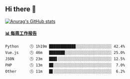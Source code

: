 ## Hi there 👋

[![Anurag's GitHub stats](https://github-readme-stats-orilights.vercel.app/api?username=orilights)](https://github.com/anuraghazra/github-readme-stats)

<!--
**OriLight152/OriLight152** is a ✨ _special_ ✨ repository because its `README.md` (this file) appears on your GitHub profile.

Here are some ideas to get you started:

- 🔭 I’m currently working on ...
- 🌱 I’m currently learning ...
- 👯 I’m looking to collaborate on ...
- 🤔 I’m looking for help with ...
- 💬 Ask me about ...
- 📫 How to reach me: ...
- 😄 Pronouns: ...
- ⚡ Fun fact: ...
-->

<!-- waka-box start -->
#### <a href="https://gist.github.com/92c8d5b388768c10efcba86e82b7c4fb" target="_blank">📊 每周工作报告</a>
```text
Python     🕓 1h19m ███████████▉░░░░░░░░░░░░░░░░ 42.4%
Vue.js     🕓 46m   ███████░░░░░░░░░░░░░░░░░░░░░ 25.0%
JSON       🕓 23m   ███▌░░░░░░░░░░░░░░░░░░░░░░░░ 12.5%
PHP        🕓 13m   █▉░░░░░░░░░░░░░░░░░░░░░░░░░░  7.0%
Other      🕓 11m   █▋░░░░░░░░░░░░░░░░░░░░░░░░░░  6.2%
```
<!-- Powered by https://github.com/journey-ad/waka-box-go . -->
<!-- waka-box end -->
